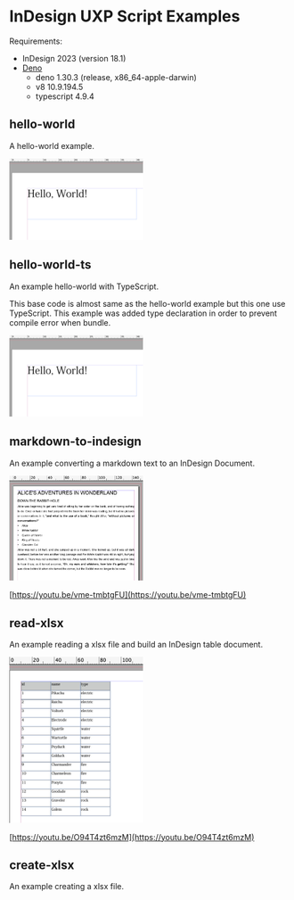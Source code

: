 
# InDesign UXP Script Examples

Requirements:

- InDesign 2023 (version 18.1)
- [Deno](https://deno.land/)
    - deno 1.30.3 (release, x86\_64-apple-darwin)
    - v8 10.9.194.5
    - typescript 4.9.4


## hello-world

A hello-world example.

<img src="https://github.com/mindboard/indesign-uxp-script-examples/blob/main/hello-world/hello-world.jpg" width="240" />


## hello-world-ts

An example hello-world with TypeScript.

This base code is almost same as the hello-world example but this one use TypeScript. 
This example was added type declaration in order to prevent compile error when bundle.

<img src="https://github.com/mindboard/indesign-uxp-script-examples/blob/main/hello-world-ts/hello-world-ts.jpg" width="240" />


## markdown-to-indesign

An example converting a markdown text to an InDesign Document.

<img src="https://github.com/mindboard/indesign-uxp-script-examples/blob/main/markdown-to-indesign/md2ind.jpg" width="240" />

[https://youtu.be/vme-tmbtgFU](https://youtu.be/vme-tmbtgFU)


## read-xlsx

An example reading a xlsx file and build an InDesign table document.

<img src="https://github.com/mindboard/indesign-uxp-script-examples/blob/main/read-xlsx/read-xlsx.jpg" width="240" />

[https://youtu.be/O94T4zt6mzM](https://youtu.be/O94T4zt6mzM)


## create-xlsx

An example creating a xlsx file.

